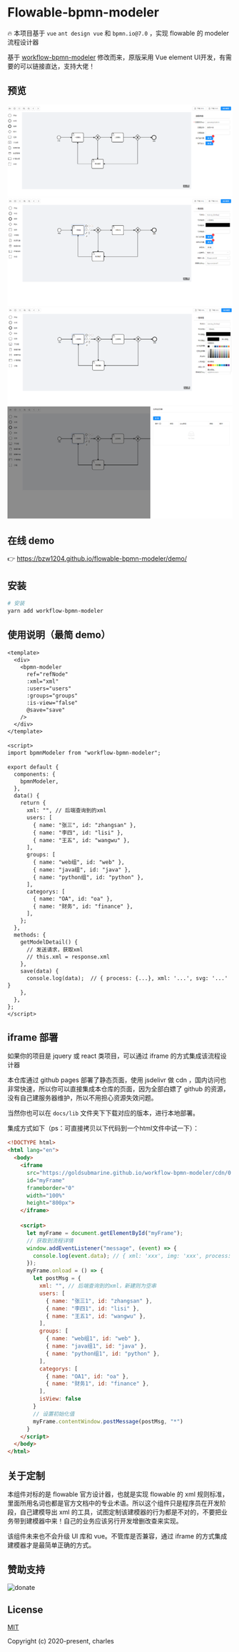 # Flowable-bpmn-modeler

🔥 本项目基于 `vue` `ant design vue` 和 `bpmn.io@7.0` ，实现 flowable 的 modeler 流程设计器

基于 [workflow-bpmn-modeler](https://github.com/GoldSubmarine/workflow-bpmn-modeler) 修改而来，原版采用 Vue element UI开发，有需要的可以链接直达，支持大佬！
## 预览

![20201217173237](./docs/picture/20201217173237.png)
![202012171732371](https://github.com/bzw1204/flowable-bpmn-modeler/blob/master/docs/picture/202012171732371.png)
![202012171732372](https://github.com/bzw1204/flowable-bpmn-modeler/blob/master/docs/picture/202012171732372.png)
![202012171732373](https://github.com/bzw1204/flowable-bpmn-modeler/blob/master/docs/picture/202012171732373.png)

## 在线 demo

👉 https://bzw1204.github.io/flowable-bpmn-modeler/demo/

## 安装

```bash
# 安装
yarn add workflow-bpmn-modeler
```

## 使用说明（最简 demo）

```vue
<template>
  <div>
    <bpmn-modeler
      ref="refNode"
      :xml="xml"
      :users="users"
      :groups="groups"
      :is-view="false"
      @save="save"
    />
  </div>
</template>

<script>
import bpmnModeler from "workflow-bpmn-modeler";

export default {
  components: {
    bpmnModeler,
  },
  data() {
    return {
      xml: "", // 后端查询到的xml
      users: [
        { name: "张三", id: "zhangsan" },
        { name: "李四", id: "lisi" },
        { name: "王五", id: "wangwu" },
      ],
      groups: [
        { name: "web组", id: "web" },
        { name: "java组", id: "java" },
        { name: "python组", id: "python" },
      ],
      categorys: [
        { name: "OA", id: "oa" },
        { name: "财务", id: "finance" },
      ],
    };
  },
  methods: {
    getModelDetail() {
      // 发送请求，获取xml
      // this.xml = response.xml
    },
    save(data) {
      console.log(data);  // { process: {...}, xml: '...', svg: '...' }
    },
  },
};
</script>
```

## iframe 部署

如果你的项目是 jquery 或 react 类项目，可以通过 iframe 的方式集成该流程设计器

本仓库通过 github pages 部署了静态页面，使用 jsdelivr 做 cdn ，国内访问也非常快速，所以你可以直接集成本仓库的页面，因为全部白嫖了 github 的资源，没有自己建服务器维护，所以不用担心资源失效问题。

当然你也可以在 `docs/lib` 文件夹下下载对应的版本，进行本地部署。

集成方式如下（ps：可直接拷贝以下代码到一个html文件中试一下）：

```html
<!DOCTYPE html>
<html lang="en">
  <body>
    <iframe
      src="https://goldsubmarine.github.io/workflow-bpmn-modeler/cdn/0.2.5/"
      id="myFrame"
      frameborder="0"
      width="100%"
      height="800px">
    </iframe>

    <script>
      let myFrame = document.getElementById("myFrame");
      // 获取到流程详情
      window.addEventListener("message", (event) => {
        console.log(event.data); // { xml: 'xxx', img: 'xxx', process: {} }
      });
      myFrame.onload = () => {
        let postMsg = {
          xml: "", // 后端查询到的xml，新建则为空串
          users: [
            { name: "张三1", id: "zhangsan" },
            { name: "李四1", id: "lisi" },
            { name: "王五1", id: "wangwu" },
          ],
          groups: [
            { name: "web组1", id: "web" },
            { name: "java组1", id: "java" },
            { name: "python组1", id: "python" },
          ],
          categorys: [
            { name: "OA1", id: "oa" },
            { name: "财务1", id: "finance" },
          ],
          isView: false
        }
        // 设置初始化值
        myFrame.contentWindow.postMessage(postMsg, "*")
      }
    </script>
  </body>
</html>
```

## 关于定制

本组件对标的是 flowable 官方设计器，也就是实现 flowable 的 xml 规则标准，里面所用名词也都是官方文档中的专业术语。所以这个组件只是程序员在开发阶段，自己建模导出 xml 的工具，试图定制该建模器的行为都是不对的，不要把业务带到建模器中来！自己的业务应该另行开发增删改查来实现。

该组件未来也不会升级 UI 库和 vue。不管库是否兼容，通过 iframe 的方式集成建模器才是最简单正确的方式。

## 赞助支持

![donate](https://cdn.jsdelivr.net/gh/goldsubmarine/cdn@master/blog/donate.png)

## License

[MIT](http://opensource.org/licenses/MIT)

Copyright (c) 2020-present, charles

